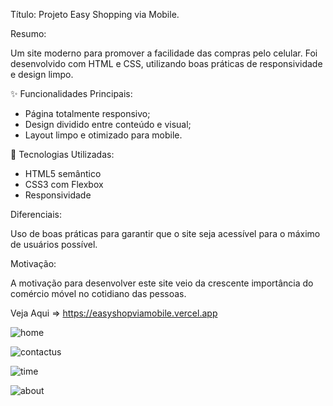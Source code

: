 Título: Projeto Easy Shopping via Mobile.

Resumo:

Um site moderno para promover a facilidade das compras pelo celular. Foi desenvolvido com HTML e CSS, utilizando boas práticas de responsividade e design limpo.


✨ Funcionalidades Principais:

- Página totalmente responsivo;
- Design dividido entre conteúdo e visual;
- Layout limpo e otimizado para mobile.

  
🚀 Tecnologias Utilizadas:

- HTML5 semântico
- CSS3 com Flexbox
- Responsividade

  
Diferenciais:

Uso de boas práticas para garantir que o site seja acessível para o máximo de usuários possível.


Motivação:

A motivação para desenvolver este site veio da crescente importância do comércio móvel no cotidiano das pessoas.



  Veja Aqui => https://easyshopviamobile.vercel.app


![home](https://github.com/user-attachments/assets/980fa9c6-95d7-4519-8451-9a9597d75a99)


![contactus](https://github.com/user-attachments/assets/408e2fca-e562-4047-82a5-cedce1a9f542)


![time](https://github.com/user-attachments/assets/fef59795-65ed-4ff2-8bd6-bc421c88a379)


![about](https://github.com/user-attachments/assets/4b539622-5523-491f-a903-6c968f1ea4a1)




  
